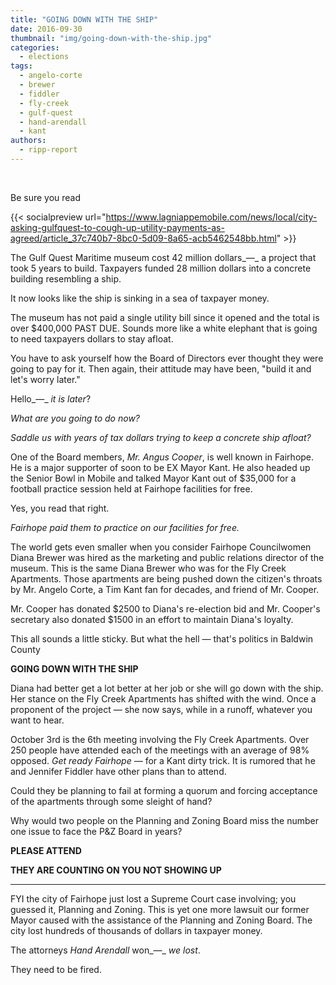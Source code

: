 ```yaml
---
title: "GOING DOWN WITH THE SHIP"
date: 2016-09-30
thumbnail: "img/going-down-with-the-ship.jpg"
categories: 
  - elections
tags: 
  - angelo-corte
  - brewer
  - fiddler
  - fly-creek
  - gulf-quest
  - hand-arendall
  - kant
authors: 
  - ripp-report
---
```


 

Be sure you read

{{< socialpreview url="https://www.lagniappemobile.com/news/local/city-asking-gulfquest-to-cough-up-utility-payments-as-agreed/article_37c740b7-8bc0-5d09-8a65-acb5462548bb.html" >}}

The Gulf Quest Maritime museum cost 42 million dollars_—_ a project that took 5 years to build. Taxpayers funded 28 million dollars into a concrete building resembling a ship.

It now looks like the ship is sinking in a sea of taxpayer money.

The museum has not paid a single utility bill since it opened and the total is over $400,000 PAST DUE. Sounds more like a white elephant that is going to need taxpayers dollars to stay afloat.

You have to ask yourself how the Board of Directors ever thought they were going to pay for it. Then again, their attitude may have been, "build it and let's worry later."

Hello_—_ _it is later_?

_What are you going to do now?_

_Saddle us with years of tax dollars trying to keep a concrete ship afloat?_

One of the Board members, _Mr. Angus Cooper_, is well known in Fairhope. He is a major supporter of soon to be EX Mayor Kant. He also headed up the Senior Bowl in Mobile and talked Mayor Kant out of $35,000 for a football practice session held at Fairhope facilities for free.

Yes, you read that right.

_Fairhope paid them to practice on our facilities for free._

The world gets even smaller when you consider Fairhope Councilwomen Diana Brewer was hired as the marketing and public relations director of the museum. This is the same Diana Brewer who was for the Fly Creek Apartments. Those apartments are being pushed down the citizen's throats by Mr. Angelo Corte, a Tim Kant fan for decades, and friend of Mr. Cooper.

Mr. Cooper has donated $2500 to Diana's re-election bid and Mr. Cooper's secretary also donated $1500 in an effort to maintain Diana's loyalty.

This all sounds a little sticky. But what the hell _—_ that's politics in Baldwin County

**GOING DOWN WITH THE SHIP**

Diana had better get a lot better at her job or she will go down with the ship. Her stance on the Fly Creek Apartments has shifted with the wind. Once a proponent of the project _—_ she now says, while in a runoff, whatever you want to hear.

October 3rd is the 6th meeting involving the Fly Creek Apartments. Over 250 people have attended each of the meetings with an average of 98% opposed. _Get ready Fairhope —_ for a Kant dirty trick. It is rumored that he and Jennifer Fiddler have other plans than to attend.

Could they be planning to fail at forming a quorum and forcing acceptance of the apartments through some sleight of hand?

Why would two people on the Planning and Zoning Board miss the number one issue to face the P&Z Board in years?

**PLEASE ATTEND**

**THEY ARE COUNTING ON YOU NOT SHOWING UP**

* * *

FYI the city of Fairhope just lost a Supreme Court case involving; you guessed it, Planning and Zoning. This is yet one more lawsuit our former Mayor caused with the assistance of the Planning and Zoning Board. The city lost hundreds of thousands of dollars in taxpayer money.

The attorneys _Hand Arendall_ won_—_ _we lost_.

They need to be fired.
